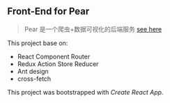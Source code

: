 ## Front-End for Pear

> Pear 是一个爬虫+数据可视化的后端服务 [see here](https://github.com/stefanJi/ChineseRestaurantCrawler-Pear)

This project base on:

- React Component Router
- Redux Action Store Reducer
- Ant design
- cross-fetch

This project was bootstrapped with *Create React App*.
